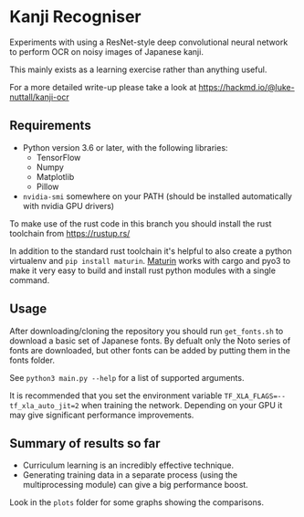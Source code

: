 # Kanji Recogniser

Experiments with using a ResNet-style deep convolutional neural network to perform OCR on noisy images of Japanese kanji.

This mainly exists as a learning exercise rather than anything useful.

For a more detailed write-up please take a look at https://hackmd.io/@luke-nuttall/kanji-ocr

## Requirements

* Python version 3.6 or later, with the following libraries:
  * TensorFlow
  * Numpy
  * Matplotlib
  * Pillow
* `nvidia-smi` somewhere on your PATH (should be installed automatically with nvidia GPU drivers)

To make use of the rust code in this branch you should install the rust toolchain from https://rustup.rs/

In addition to the standard rust toolchain it's helpful to also create a python virtualenv and `pip install maturin`.
[Maturin](https://pypi.org/project/maturin/) works with cargo and pyo3 to make it very easy to build and install rust python modules with a single command.

## Usage

After downloading/cloning the repository you should run `get_fonts.sh` to download a basic set of Japanese fonts.
By defualt only the Noto series of fonts are downloaded, but other fonts can be added by putting them in the fonts folder.

See `python3 main.py --help` for a list of supported arguments.

It is recommended that you set the environment variable `TF_XLA_FLAGS=--tf_xla_auto_jit=2` when training the network.
Depending on your GPU it may give significant performance improvements.


## Summary of results so far

* Curriculum learning is an incredibly effective technique.
* Generating training data in a separate process (using the multiprocessing module) can give a big performance boost.

Look in the `plots` folder for some graphs showing the comparisons.